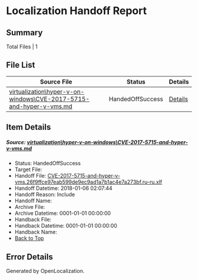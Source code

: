 # <a name='report-top'></a> Localization Handoff Report

## Summary
 Total Files | 1

## File List
 Source File | Status | Details 
 ----------- | ------ | ------- 
 [virtualization\hyper-v-on-windows\CVE-2017-5715-and-hyper-v-vms.md](https://github.com/Microsoft/Virtualization-Documentation-Private/blob/50d31ccdc097f17b8b99cd95da0671de182795cf/virtualization/hyper-v-on-windows/CVE-2017-5715-and-hyper-v-vms.md) | HandedOffSuccess | [Details](#b70f19cbf617803f6bb7eec85c719b8a0d63bec1116)

## Item Details
##### <a name='b70f19cbf617803f6bb7eec85c719b8a0d63bec1116'></a> Source: [virtualization\hyper-v-on-windows\CVE-2017-5715-and-hyper-v-vms.md](https://github.com/Microsoft/Virtualization-Documentation-Private/blob/50d31ccdc097f17b8b99cd95da0671de182795cf/virtualization/hyper-v-on-windows/CVE-2017-5715-and-hyper-v-vms.md)
* Status: HandedOffSuccess
* Target File: 
* Handoff File: [CVE-2017-5715-and-hyper-v-vms.26f9ffce97eab599de9ec9ad1a7b1ac4e7a273bf.ru-ru.xlf](https://github.com/MicrosoftDocs/Virtualization-Documentation-Private.handoff/blob/d357f156a0a9883f2d274002b2d44213d73d0798/ol-handoff/MicrosoftDocs/Virtualization-Documentation-Private.ru-ru/live/CVE-2017-5715-and-hyper-v-vms.26f9ffce97eab599de9ec9ad1a7b1ac4e7a273bf.ru-ru.xlf)
* Handoff Datetime: 2018-01-06 02:07:44
* Handoff Reason: Include
* Handoff Name: 
* Archive File: 
* Archive Datetime: 0001-01-01 00:00:00
* Handback File: 
* Handback Datetime: 0001-01-01 00:00:00
* Handback Name: 
* [Back to Top](#report-top)


## Error Details

Generated by OpenLocalization.
